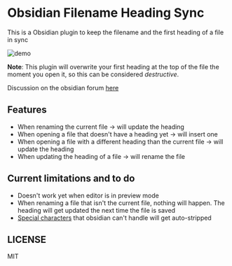 # Obsidian Filename Heading Sync

This is a Obsidian plugin to keep the filename and the first heading of a file in sync

![demo](demo.gif)

**Note**: This plugin will overwrite your first heading at the top of the file the moment you open it, so this can be considered _destructive_.

Discussion on the obsidian forum [here](https://forum.obsidian.md/t/plugin-for-keeping-the-filename-and-first-heading-of-a-file-in-sync/12042)

## Features

- When renaming the current file -> will update the heading
- When opening a file that doesn't have a heading yet -> will insert one
- When opening a file with a different heading than the current file -> will update the heading
- When updating the heading of a file -> will rename the file

## Current limitations and to do

- Doesn't work yet when editor is in preview mode
- When renaming a file that isn't the current file, nothing will happen. The heading will get updated the next time the file is saved
- [Special characters](https://github.com/dvcrn/obsidian-filename-header-sync/blob/bc3a1a7805f2b63ad5767c3d01dcef7b65b1aebd/main.ts) that obsidian can't handle will get auto-stripped

## LICENSE

MIT
